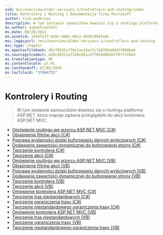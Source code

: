 ```yaml
---
uid: mvc/overview/older-versions-1/controllers-and-routing/index
title: Kontrolery i Routing | Dokumentacja firmy Microsoft
author: rick-anderson
description: W tym zestawie samouczków dowiesz się o routingu platformy ASP.NET, która mapuje żądania przeglądarki do akcji kontrolera ASP.NET MVC.
ms.author: aspnetcontent
ms.date: 09/28/2011
ms.assetid: 124df537-428c-4861-b6c2-4830c094fe0c
msc.legacyurl: /mvc/overview/older-versions-1/controllers-and-routing
msc.type: chapter
ms.openlocfilehash: 48c79835c7fbe1aca5ac5c7a035bdddd1f0680a0
ms.sourcegitcommit: b28cd0313af316c051c2ff8549865bff67f2fbb4
ms.translationtype: MT
ms.contentlocale: pl-PL
ms.lasthandoff: 07/05/2018
ms.locfileid: "37804725"
---
```

<a name="controllers-and-routing"></a>Kontrolery i Routing
====================
> W tym zestawie samouczków dowiesz się o routingu platformy ASP.NET, która mapuje żądania przeglądarki do akcji kontrolera ASP.NET MVC.


- [Omówienie routingu we wzorcu ASP.NET MVC (C#)](asp-net-mvc-routing-overview-cs.md)
- [Objaśnienie filtrów akcji (C#)](understanding-action-filters-cs.md)
- [Poprawa wydajności dzięki buforowaniu danych wyjściowych (C#)](improving-performance-with-output-caching-cs.md)
- [Dodawanie zawartości dynamicznej do buforowanej strony (C#)](adding-dynamic-content-to-a-cached-page-cs.md)
- [Tworzenie kontrolera (C#)](creating-a-controller-cs.md)
- [Tworzenie akcji (C#)](creating-an-action-cs.md)
- [Omówienie routingu we wzorcu ASP.NET MVC (VB)](asp-net-mvc-routing-overview-vb.md)
- [Objaśnienie filtrów akcji (VB)](understanding-action-filters-vb.md)
- [Poprawa wydajności dzięki buforowaniu danych wyjściowych (VB)](improving-performance-with-output-caching-vb.md)
- [Dodawanie zawartości dynamicznej do buforowanej strony (VB)](adding-dynamic-content-to-a-cached-page-vb.md)
- [Tworzenie kontrolera (VB)](creating-a-controller-vb.md)
- [Tworzenie akcji (VB)](creating-an-action-vb.md)
- [Omówienie kontrolera ASP.NET MVC (C#)](aspnet-mvc-controllers-overview-cs.md)
- [Tworzenie tras niestandardowych (C#)](creating-custom-routes-cs.md)
- [Tworzenie ograniczenia trasy (C#)](creating-a-route-constraint-cs.md)
- [Tworzenie niestandardowego ograniczenia trasy (C#)](creating-a-custom-route-constraint-cs.md)
- [Omówienie kontrolera ASP.NET MVC (VB)](asp-net-mvc-controller-overview-vb.md)
- [Tworzenie tras niestandardowych (VB)](creating-custom-routes-vb.md)
- [Tworzenie ograniczenia trasy (VB)](creating-a-route-constraint-vb.md)
- [Tworzenie niestandardowego ograniczenia trasy (VB)](creating-a-custom-route-constraint-vb.md)
